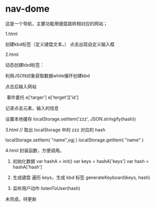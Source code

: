 # nav-dome

这是一个导航，主要功能用键盘跳转相对应的网站；

1.html

创建kbd标签（定义键盘文本。）
点击出现自定义输入框

2.html

动态创建kbd标签：

利用JSON对象获取数据while循环创建kbd

点击后输入网站

 事件委托 e['targer']     e['terget']['id']
 
 记录点击元素，输入的信息
 
 设置本地缓存 localStorage.setItem('zzz', JSON.stringify(hash))


3.html
 // 取出 localStorage 中的 zzz 对应的 hash
 
 localStorage.setItem( "name",ogj )
 localStorage.getItem( "name" )

4.html
封装函数，方便调用。

  1. 初始化数据
    var hashA = init()
    var keys = hashA['keys']
    var hash = hashA['hash']

   2. 生成键盘
    遍历 keys，生成 kbd 标签
    generateKeyboard(keys, hash)

   3. 监听用户动作
    listenToUser(hash)



未完成，待更新
